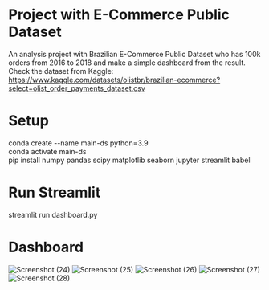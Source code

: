 # Project with E-Commerce Public Dataset
An analysis project with Brazilian E-Commerce Public Dataset who has 100k orders from 2016 to 2018 and make a simple dashboard from the result.
Check the dataset from Kaggle: https://www.kaggle.com/datasets/olistbr/brazilian-ecommerce?select=olist_order_payments_dataset.csv

# Setup
conda create --name main-ds python=3.9
<br> conda activate main-ds
<br> pip install numpy pandas scipy matplotlib seaborn jupyter streamlit babel

# Run Streamlit
streamlit run dashboard.py

# Dashboard
![Screenshot (24)](https://github.com/nessyahra/project-dashboard/assets/149363930/122c78a5-c6e5-4b8f-b3f5-363dd71136e5)
![Screenshot (25)](https://github.com/nessyahra/project-dashboard/assets/149363930/93232f75-597b-4026-a587-3dc1238f32cf)
![Screenshot (26)](https://github.com/nessyahra/project-dashboard/assets/149363930/effbf3a3-e9f6-4bf0-8519-f7143c470135)
![Screenshot (27)](https://github.com/nessyahra/project-dashboard/assets/149363930/0c3b3506-60df-4ef5-8d39-cd281b462eff)
![Screenshot (28)](https://github.com/nessyahra/project-dashboard/assets/149363930/0366a58a-0cb1-477e-b288-c7abbe072bcc)
